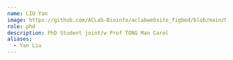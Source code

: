 ```yaml
---
name: LIU Yan
image: https://github.com/ACLab-Bioinfo/aclabwebsite_figbed/blob/main/Member/liu-yan.jpeg?raw=true
role: phd
description: PhD Student joint/w Prof TONG Man Carol
aliases:
  - Yan Liu
---
```

